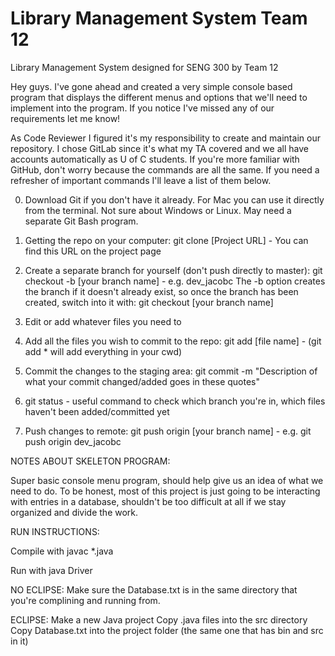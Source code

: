 # Library Management System Team 12

Library Management System designed for SENG 300 by Team 12

Hey guys. I've gone ahead and created a very simple console based program that displays
the different menus and options that we'll need to implement into the program.
If you notice I've missed any of our requirements let me know!

As Code Reviewer I figured it's my responsibility to create and maintain our repository.
I chose GitLab since it's what my TA covered and we all have accounts automatically
as U of C students. If you're more familiar with GitHub, don't worry because the
commands are all the same. If you need a refresher of important commands I'll leave a list
of them below.

0. Download Git if you don't have it already. For Mac you can use it directly from the terminal. Not sure about Windows or Linux. May need a separate Git Bash program.

1. Getting the repo on your computer: git clone [Project URL] - You can find this URL on the project page

2. Create a separate branch for yourself (don't push directly to master): git checkout -b [your branch name] - e.g. dev_jacobc
   The -b option creates the branch if it doesn't already exist, so once the branch has been created, switch into it with: git checkout [your branch name]

3. Edit or add whatever files you need to

4. Add all the files you wish to commit to the repo: git add [file name] - (git add * will add everything in your cwd)

5. Commit the changes to the staging area: git commit -m "Description of what your commit changed/added goes in these quotes"

6. git status - useful command to check which branch you're in, which files haven't been added/committed yet

7. Push changes to remote: git push origin [your branch name] - e.g. git push origin dev_jacobc


NOTES ABOUT SKELETON PROGRAM:

Super basic console menu program, should help give us an idea of what we need to do.
To be honest, most of this project is just going to be interacting with entries in a database,
shouldn't be too difficult at all if we stay organized and divide the work.

RUN INSTRUCTIONS:

Compile with javac *.java

Run with java Driver

NO ECLIPSE:
Make sure the Database.txt is in the same directory that you're complining and running from.

ECLIPSE:
Make a new Java project
Copy .java files into the src directory
Copy Database.txt into the project folder (the same one that has bin and src in it)
